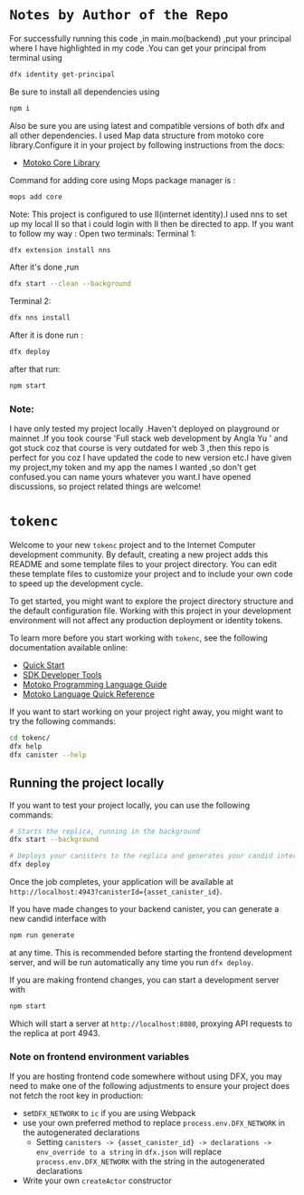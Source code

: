 # `Notes by Author of the Repo`
For successfully running this code ,in main.mo(backend) ,put your principal where I have highlighted in my code .You can get your principal from terminal using 
```bash
dfx identity get-principal
```
Be sure to install all dependencies using
```bash
npm i
```
Also be sure you are using latest and compatible versions of both dfx and all other dependencies.
I used Map data structure from motoko core library.Configure it in your project by following instructions  from the docs:
- [Motoko Core Library](https://github.com/dfinity/motoko-core)

Command for adding core  using Mops package manager is :
```bash
mops add core
```

Note: This project is configured to use II(internet identity).I used nns to set up my local II so that i could login with II then be directed to app.
If you want to follow my way :
Open two terminals:
Terminal 1:
```bash
dfx extension install nns
```
After it's done ,run 
```bash
dfx start --clean --background
```
Terminal 2:
```bash
dfx nns install
```
After it is done 
run :
```bash
dfx deploy
```
after that run:
```bash
npm start
```
### Note:
I have only tested my project locally .Haven't deployed on playground or mainnet .If you took course 'Full stack web development by Angla Yu ' and got stuck coz that course is very outdated for web 3 ,then this repo is perfect for you coz I have updated the code to new version etc.I have given my project,my  token and my app the names I wanted ,so don't get confused.you can name yours whatever you want.I have opened discussions, so  project related things are welcome! 
# `tokenc`

Welcome to your new `tokenc` project and to the Internet Computer development community. By default, creating a new project adds this README and some template files to your project directory. You can edit these template files to customize your project and to include your own code to speed up the development cycle.

To get started, you might want to explore the project directory structure and the default configuration file. Working with this project in your development environment will not affect any production deployment or identity tokens.

To learn more before you start working with `tokenc`, see the following documentation available online:

- [Quick Start](https://internetcomputer.org/docs/current/developer-docs/setup/deploy-locally)
- [SDK Developer Tools](https://internetcomputer.org/docs/current/developer-docs/setup/install)
- [Motoko Programming Language Guide](https://internetcomputer.org/docs/current/motoko/main/motoko)
- [Motoko Language Quick Reference](https://internetcomputer.org/docs/current/motoko/main/language-manual)

If you want to start working on your project right away, you might want to try the following commands:

```bash
cd tokenc/
dfx help
dfx canister --help
```

## Running the project locally

If you want to test your project locally, you can use the following commands:

```bash
# Starts the replica, running in the background
dfx start --background

# Deploys your canisters to the replica and generates your candid interface
dfx deploy
```

Once the job completes, your application will be available at `http://localhost:4943?canisterId={asset_canister_id}`.

If you have made changes to your backend canister, you can generate a new candid interface with

```bash
npm run generate
```

at any time. This is recommended before starting the frontend development server, and will be run automatically any time you run `dfx deploy`.

If you are making frontend changes, you can start a development server with

```bash
npm start
```

Which will start a server at `http://localhost:8080`, proxying API requests to the replica at port 4943.

### Note on frontend environment variables

If you are hosting frontend code somewhere without using DFX, you may need to make one of the following adjustments to ensure your project does not fetch the root key in production:

- set`DFX_NETWORK` to `ic` if you are using Webpack
- use your own preferred method to replace `process.env.DFX_NETWORK` in the autogenerated declarations
  - Setting `canisters -> {asset_canister_id} -> declarations -> env_override to a string` in `dfx.json` will replace `process.env.DFX_NETWORK` with the string in the autogenerated declarations
- Write your own `createActor` constructor

